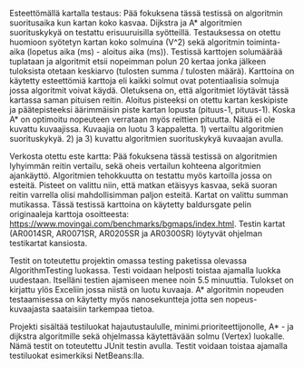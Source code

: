 Esteettömällä kartalla testaus:
Pää fokuksena tässä testissä on algoritmin suoritusaika kun kartan koko kasvaa.
Dijkstra ja A* algoritmien suorituskykyä on testattu erisuuruisilla syötteillä. Testauksessa on otettu huomioon syötetyn kartan koko solmuina (V^2) sekä algoritmin toiminta-aika (lopetus aika (ms) - aloitus aika (ms)). Testissä karttojen solumäärää tuplataan ja algoritmit etsii nopeimman polun 20 kertaa jonka jälkeen tuloksista otetaan keskiarvo (tulosten summa / tulosten määrä). Karttoina on käytetty esteettömiä karttoja eli kaikki solmut ovat potentiaalisia solmuja jossa algoritmit voivat käydä. Oletuksena on, että algoritmiet löytävät tässä kartassa saman pituisen reitin. Aloitus pisteeksi on otettu kartan keskipiste ja päätepisteeksi äärimmäisin piste kartan lopusta (pituus-1, pituus-1). 
Koska A* on optimoitu nopeuteen verrataan myös reittien pituutta. Näitä ei ole kuvattu kuvaajissa.
Kuvaajia on luotu 3 kappaletta. 1) vertailtu algoritmien suorituskykyä. 2) ja 3) kuvattu algoritmien suorituskykyä kuvaajan avulla.

Verkosta otettu este kartta:
Pää fokuksena tässä testissä on algoritmien lyhyimmän reitin vertailu, sekä oheis vertailun kohteena algoritmien ajankäyttö.
Algoritmien tehokkuutta on testattu myös kartoilla jossa on esteitä. Pisteet on valittu niin, että matkan etäisyys kasvaa, sekä suoran reitin varrella olisi mahdollisimman paljon esteitä. Kartat on valittu summan mutikassa.
Tässä testissä karttoina on käytetty baldursgate pelin originaaleja karttoja osoitteesta: https://www.movingai.com/benchmarks/bgmaps/index.html. Testin kartat (AR0014SR, AR0071SR, AR0205SR ja AR0300SR) löytyvät ohjelman testikartat kansiosta.

Testit on toteutettu projektin omassa testing paketissa olevassa AlgorithmTesting luokassa. Testi voidaan helposti toistaa ajamalla luokka uudestaan. Itselläni testien ajamiseen menee noin 5.5 minuuttia.
Tulokset on kirjattu ylös Exceliin jossa niistä on luotu kuvaaja. A* algoritmin nopeuden testaamisessa on käytetty myös nanosekuntteja jotta sen nopeus-kuvaajasta saataisiin tarkempaa tietoa.

Projekti sisältää testiluokat hajautustaululle, minimi.prioriteettijonolle, A* - ja dijkstra algoritmille sekä ohjelmassa käytettävään solmu (Vertex) luokalle. Nämä testit on toteutettu JUnit testin avulla.
Testit voidaan toistaa ajamalla testiluokat esimerkiksi NetBeans:lla.
